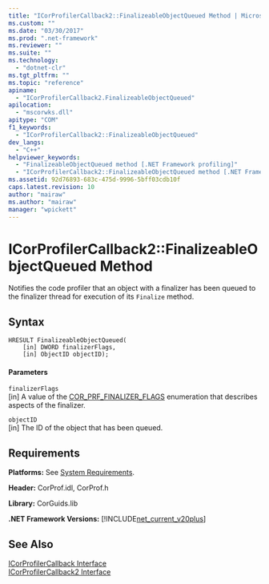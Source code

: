 ```yaml
---
title: "ICorProfilerCallback2::FinalizeableObjectQueued Method | Microsoft Docs"
ms.custom: ""
ms.date: "03/30/2017"
ms.prod: ".net-framework"
ms.reviewer: ""
ms.suite: ""
ms.technology: 
  - "dotnet-clr"
ms.tgt_pltfrm: ""
ms.topic: "reference"
apiname: 
  - "ICorProfilerCallback2.FinalizeableObjectQueued"
apilocation: 
  - "mscorwks.dll"
apitype: "COM"
f1_keywords: 
  - "ICorProfilerCallback2::FinalizeableObjectQueued"
dev_langs: 
  - "C++"
helpviewer_keywords: 
  - "FinalizeableObjectQueued method [.NET Framework profiling]"
  - "ICorProfilerCallback2::FinalizeableObjectQueued method [.NET Framework profiling]"
ms.assetid: 92d76893-683c-475d-9996-5bff03cdb10f
caps.latest.revision: 10
author: "mairaw"
ms.author: "mairaw"
manager: "wpickett"
---
```

# ICorProfilerCallback2::FinalizeableObjectQueued Method
Notifies the code profiler that an object with a finalizer has been queued to the finalizer thread for execution of its `Finalize` method.  
  
## Syntax  
  
```  
HRESULT FinalizeableObjectQueued(  
    [in] DWORD finalizerFlags,  
    [in] ObjectID objectID);  
```  
  
#### Parameters  
 `finalizerFlags`  
 [in] A value of the [COR_PRF_FINALIZER_FLAGS](../../../../docs/framework/unmanaged-api/profiling/cor-prf-finalizer-flags-enumeration.md) enumeration that describes aspects of the finalizer.  
  
 `objectID`  
 [in] The ID of the object that has been queued.  
  
## Requirements  
 **Platforms:** See [System Requirements](../../../../docs/framework/get-started/system-requirements.md).  
  
 **Header:** CorProf.idl, CorProf.h  
  
 **Library:** CorGuids.lib  
  
 **.NET Framework Versions:** [!INCLUDE[net_current_v20plus](../../../../includes/net-current-v20plus-md.md)]  
  
## See Also  
 [ICorProfilerCallback Interface](../../../../docs/framework/unmanaged-api/profiling/icorprofilercallback-interface.md)   
 [ICorProfilerCallback2 Interface](../../../../docs/framework/unmanaged-api/profiling/icorprofilercallback2-interface.md)